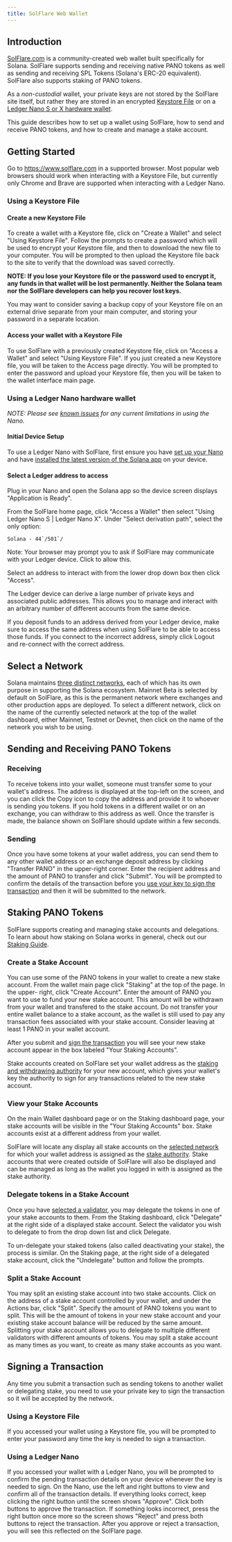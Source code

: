 ```yaml
---
title: SolFlare Web Wallet
---
```


## Introduction

[SolFlare.com](https://solflare.com/) is a community-created web wallet built
specifically for Solana.
SolFlare supports sending and receiving native PANO tokens as well as sending and
receiving SPL Tokens (Solana's ERC-20 equivalent).
SolFlare also supports staking of PANO tokens.

As a _non-custodial_ wallet, your private keys are not stored by the SolFlare
site itself, but rather they are stored in an encrypted
[Keystore File](#using-a-keystore-file) or on a
[Ledger Nano S or X hardware wallet](#using-a-ledger-nano-hardware-wallet).

This guide describes how to set up a wallet using SolFlare, how to send and
receive PANO tokens, and how to create and manage a stake account.

## Getting Started

Go to https://www.solflare.com in a supported browser. Most popular web browsers
should work when interacting with a Keystore File, but currently only
Chrome and Brave are supported when interacting with a Ledger Nano.

### Using a Keystore File

#### Create a new Keystore File

To create a wallet with a Keystore file, click on "Create a Wallet" and select
"Using Keystore File". Follow the prompts to create a password which will be
used to encrypt your Keystore file, and then to download the new file to your
computer. You will be prompted to then upload the Keystore file back to the site
to verify that the download was saved correctly.

**NOTE: If you lose your Keystore file or the password used to encrypt it, any
funds in that wallet will be lost permanently. Neither the Solana team nor the
SolFlare developers can help you recover lost keys.**

You may want to consider saving a backup copy of your Keystore file on an
external drive separate from your main computer, and storing your password in a
separate location.

#### Access your wallet with a Keystore File

To use SolFlare with a previously created Keystore file, click on
"Access a Wallet" and select "Using Keystore File". If you just created a new
Keystore file, you will be taken to the Access page directly.
You will be prompted to enter the password and upload your Keystore file,
then you will be taken to the wallet interface main page.

### Using a Ledger Nano hardware wallet

_NOTE: Please see [known issues](ledger-live.md#known-issues) for any current
limitations in using the Nano._

#### Initial Device Setup

To use a Ledger Nano with SolFlare, first ensure you have
[set up your Nano](ledger-live.md) and have [installed the latest version of
the Solana app](ledger-live.md#upgrade-to-the-latest-version-of-the-solana-app)
on your device.

#### Select a Ledger address to access

Plug in your Nano and open the Solana app so the device screen displays
"Application is Ready".

From the SolFlare home page, click "Access a Wallet" then select "Using Ledger
Nano S | Ledger Nano X". Under "Select derivation path", select the only option:

`` Solana - 44`/501`/ ``

Note: Your browser may prompt you to ask if SolFlare may communicate with your
Ledger device. Click to allow this.

Select an address to interact with from the lower drop down box then click "Access".

The Ledger device can derive a large number of private keys and associated
public addresses. This allows you to manage and interact with an arbitrary
number of different accounts from the same device.

If you deposit funds to an address derived from your Ledger device,
make sure to access the same address when using SolFlare to be able to access
those funds. If you connect to the incorrect address,
simply click Logout and re-connect with the correct address.

## Select a Network

Solana maintains [three distinct networks](../clusters), each of which has
its own purpose in supporting the Solana ecosystem. Mainnet Beta is selected by
default on SolFlare, as this is the permanent network where exchanges and other
production apps are deployed. To select a different network, click on the name
of the currently selected network at the top of the wallet dashboard, either
Mainnet, Testnet or Devnet, then click on the name of the network you wish to be
using.

## Sending and Receiving PANO Tokens

### Receiving

To receive tokens into your wallet, someone must transfer some to your wallet's
address. The address is displayed at the top-left on the screen, and you can
click the Copy icon to copy the address and provide it to whoever is sending you
tokens. If you hold tokens in a different wallet or on an exchange, you can
withdraw to this address as well. Once the transfer is made, the balance shown
on SolFlare should update within a few seconds.

### Sending

Once you have some tokens at your wallet address, you can send them to any other
wallet address or an exchange deposit address by clicking "Transfer PANO" in the
upper-right corner. Enter the recipient address and the amount of PANO to
transfer and click "Submit". You will be prompted to confirm the details of the
transaction before you [use your key to sign the transaction](#signing-a-transaction)
and then it will be submitted to the network.

## Staking PANO Tokens

SolFlare supports creating and managing stake accounts and delegations. To learn
about how staking on Solana works in general, check out our
[Staking Guide](../staking).

### Create a Stake Account

You can use some of the PANO tokens in your wallet to create a new stake account.
From the wallet main page click "Staking" at the top of the page. In the upper-
right, click "Create Account". Enter the amount of PANO you want to use to
fund your new stake account. This amount will be withdrawn from your wallet
and transfered to the stake account. Do not transfer your entire wallet balance
to a stake account, as the wallet is still used to pay any transaction fees
associated with your stake account. Consider leaving at least 1 PANO in your
wallet account.

After you submit and [sign the transaction](#signing-a-transaction) you will see
your new stake account appear in the box labeled "Your Staking Accounts".

Stake accounts created on SolFlare set your wallet address as the
[staking and withdrawing authority](../staking/stake-accounts#understanding-account-authorities)
for your new account, which gives your wallet's key the authority to sign
for any transactions related to the new stake account.

### View your Stake Accounts

On the main Wallet dashboard page or on the Staking dashboard page, your stake
accounts will be visible in the "Your Staking Accounts" box. Stake accounts
exist at a different address from your wallet.

SolFlare will locate any display all stake accounts on the
[selected network](#select-a-network)
for which your wallet address is assigned as the
[stake authority](../staking/stake-accounts#understanding-account-authorities).
Stake accounts that were created outside of SolFlare will also be displayed and
can be managed as long as the wallet you logged in with is assigned as the stake
authority.

### Delegate tokens in a Stake Account

Once you have [selected a validator](../staking#select-a-validator), you may
delegate the tokens in one of your stake accounts to them. From the Staking
dashboard, click "Delegate" at the right side of a displayed stake account.
Select the validator you wish to delegate to from the drop down list and click
Delegate.

To un-delegate your staked tokens (also called deactivating your stake), the
process is similar. On the Staking page, at the right side of a delegated stake
account, click the "Undelegate" button and follow the prompts.

### Split a Stake Account

You may split an existing stake account into two stake accounts. Click on the
address of a stake account controlled by your wallet, and under the Actions bar,
click "Split". Specify the amount of PANO tokens you want to split. This will be
the amount of tokens in your new stake account and your existing stake account
balance will be reduced by the same amount. Splitting your stake account
allows you to delegate to multiple different validators with different amounts
of tokens. You may split a stake account as many times as you want, to create
as many stake accounts as you want.

## Signing a Transaction

Any time you submit a transaction such as sending tokens to another wallet or
delegating stake, you need to use your private key to sign the transaction so
it will be accepted by the network.

### Using a Keystore File

If you accessed your wallet using a Keystore file, you will be prompted to enter
your password any time the key is needed to sign a transaction.

### Using a Ledger Nano

If you accessed your wallet with a Ledger Nano, you will be prompted to
confirm the pending transaction details on your device whenever the key is needed
to sign. On the Nano, use the left and right buttons to view and confirm all of the
transaction details. If everything looks correct, keep clicking the right button
until the screen shows "Approve". Click both buttons to approve the transaction.
If something looks incorrect, press the right button once more so the screen shows
"Reject" and press both buttons to reject the transaction. After you approve
or reject a transaction, you will see this reflected on the SolFlare page.
